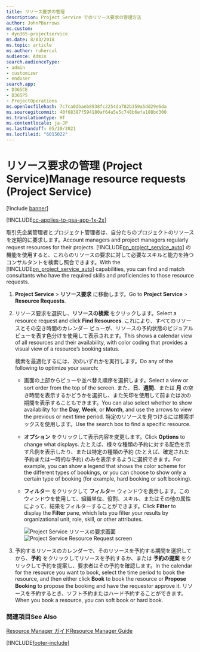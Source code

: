 ```yaml
---
title: リソース要求の管理
description: Project Service でのリソース要求の管理方法
author: JohnPBurrows
ms.custom:
- dyn365-projectservice
ms.date: 8/03/2018
ms.topic: article
ms.author: ruhercul
audience: Admin
search.audienceType:
- admin
- customizer
- enduser
search.app:
- D365CE
- D365PS
- ProjectOperations
ms.openlocfilehash: 7c7ca0dbaeb8938fc2254da782b359a5dd29e6da
ms.sourcegitcommit: 40f68387f594180af64a5e5c748b6efa188bd300
ms.translationtype: HT
ms.contentlocale: ja-JP
ms.lasthandoff: 05/10/2021
ms.locfileid: "6015022"
---
```

# <a name="manage-resource-requests-project-service"></a><span data-ttu-id="b0969-103">リソース要求の管理 (Project Service)</span><span class="sxs-lookup"><span data-stu-id="b0969-103">Manage resource requests (Project Service)</span></span>

[!include [banner](../includes/psa-now-project-operations.md)]

[!INCLUDE[cc-applies-to-psa-app-1x-2x](../includes/cc-applies-to-psa-app-1x-2x.md)]

<span data-ttu-id="b0969-104">取引先企業管理者とプロジェクト管理者は、自分たちのプロジェクトのリソースを定期的に要求します。</span><span class="sxs-lookup"><span data-stu-id="b0969-104">Account managers and project managers regularly request resources for their projects.</span></span> <span data-ttu-id="b0969-105">[!INCLUDE[pn_project_service_auto](../includes/pn-project-service-auto.md)] の機能を使用すると、これらのリソースの要求に対して必要なスキルと能力を持つコンサルタントを検索し照合できます。</span><span class="sxs-lookup"><span data-stu-id="b0969-105">With the [!INCLUDE[pn_project_service_auto](../includes/pn-project-service-auto.md)] capabilities, you can find and match consultants who have the required skills and proficiencies to those resource requests.</span></span>  
  
1. <span data-ttu-id="b0969-106">**Project Service** > **リソース要求** に移動します。</span><span class="sxs-lookup"><span data-stu-id="b0969-106">Go to **Project Service** > **Resource Requests**.</span></span>  
  
2. <span data-ttu-id="b0969-107">リソース要求を選択し、**リソースの検索** をクリックします。</span><span class="sxs-lookup"><span data-stu-id="b0969-107">Select a resource request and click **Find Resources**.</span></span> <span data-ttu-id="b0969-108">これにより、すべてのリソースとその空き時間のカレンダー ビューが、リソースの予約状態のビジュアル ビューを表す色分けを使用して表示されます。</span><span class="sxs-lookup"><span data-stu-id="b0969-108">This shows a calendar view of all resources and their availability, with color coding that provides a visual view of a resource’s booking status.</span></span>  
  
    <span data-ttu-id="b0969-109">検索を最適化するには、次のいずれかを実行します。</span><span class="sxs-lookup"><span data-stu-id="b0969-109">Do any of the following to optimize your search:</span></span>  
  
   -   <span data-ttu-id="b0969-110">画面の上部からビューや並べ替え順序を選択します。</span><span class="sxs-lookup"><span data-stu-id="b0969-110">Select a view or sort order from the top of the screen.</span></span> <span data-ttu-id="b0969-111">また、**日**、**週間**、または **月** の空き時間を表示するかどうかを選択し、また矢印を使用して前または次の期間を表示することもできます。</span><span class="sxs-lookup"><span data-stu-id="b0969-111">You can also select whether to show availability for the **Day**, **Week**, or **Month**, and use the arrows to view the previous or next time period.</span></span> <span data-ttu-id="b0969-112">特定のリソースを見つけるには検索ボックスを使用します。</span><span class="sxs-lookup"><span data-stu-id="b0969-112">Use the search box to find a specific resource.</span></span>  
  
   -   <span data-ttu-id="b0969-113">**オプション** をクリックして表示内容を変更します。</span><span class="sxs-lookup"><span data-stu-id="b0969-113">Click **Options** to change what displays.</span></span> <span data-ttu-id="b0969-114">たとえば、様々な種類の予約に対する配色を示す凡例を表示したり、または特定の種類の予約 (たとえば、確定された予約または一時的な予約) のみを表示するように選択できます。</span><span class="sxs-lookup"><span data-stu-id="b0969-114">For example, you can show a legend that shows the color scheme for the different types of bookings, or you can choose to show only a certain type of booking (for example, hard booking or soft booking).</span></span>  
  
   -   <span data-ttu-id="b0969-115">**フィルター** をクリックして **フィルター** ウィンドウを表示します。このウィンドウを使用して、組織単位、役割、スキル、またはその他の属性によって、結果をフィルターすることができます。</span><span class="sxs-lookup"><span data-stu-id="b0969-115">Click **Filter** to display the **Filter** pane, which lets you filter your results by organizational unit, role, skill, or other attributes.</span></span>  
  
       <span data-ttu-id="b0969-116">![Project Service リソースの要求画面](../psa/media/project-service-resource-request-screen.png "Project Service リソースの要求画面")</span><span class="sxs-lookup"><span data-stu-id="b0969-116">![Project Service Resource Request screen](../psa/media/project-service-resource-request-screen.png "Project Service Resource Request screen")</span></span>  
  
3. <span data-ttu-id="b0969-117">予約するリソースのカレンダーで、そのリソースを予約する期間を選択してから、**予約** をクリックしてリソースを予約するか、または **予約の提案** をクリックして予約を提案し、要求者はその予約を確認します。</span><span class="sxs-lookup"><span data-stu-id="b0969-117">In the calendar for the resource you want to book, select the time period to book the resource, and then either click **Book** to book the resource or **Propose Booking** to propose the booking and have the requestor approve it.</span></span> <span data-ttu-id="b0969-118">リソースを予約するとき、ソフト予約またはハード予約することができます。</span><span class="sxs-lookup"><span data-stu-id="b0969-118">When you book a resource, you can soft book or hard book.</span></span>  
  
### <a name="see-also"></a><span data-ttu-id="b0969-119">関連項目</span><span class="sxs-lookup"><span data-stu-id="b0969-119">See Also</span></span>  
 [<span data-ttu-id="b0969-120">Resource Manager ガイド</span><span class="sxs-lookup"><span data-stu-id="b0969-120">Resource Manager Guide</span></span>](../psa/resource-manager-guide.md)


[!INCLUDE[footer-include](../includes/footer-banner.md)]
